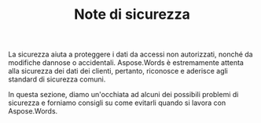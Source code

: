 ﻿---
title: Note di sicurezza
second_title: Aspose.Words per C++
articleTitle: Note di sicurezza
linktitle: Note di sicurezza
type: docs
description: "Aspose.Words per C++ riconosce e aderisce agli standard di sicurezza comuni per garantire un elevato livello di sicurezza dei dati. Guarda i possibili problemi di sicurezza e le raccomandazioni su come evitarli."
weight: 80
url: /it/cpp/security/
---

La sicurezza aiuta a proteggere i dati da accessi non autorizzati, nonché da modifiche dannose o accidentali. Aspose.Words è estremamente attenta alla sicurezza dei dati dei clienti, pertanto, riconosce e aderisce agli standard di sicurezza comuni.

In questa sezione, diamo un'occhiata ad alcuni dei possibili problemi di sicurezza e forniamo consigli su come evitarli quando si lavora con Aspose.Words.